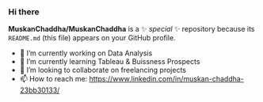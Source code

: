 ### Hi there 


**MuskanChaddha/MuskanChaddha** is a ✨ _special_ ✨ repository because its `README.md` (this file) appears on your GitHub profile.


- 🔭 I’m currently working on Data Analysis
- 🌱 I’m currently learning Tableau & Buissness Prospects
- 👯 I’m looking to collaborate on freelancing projects
- 📫 How to reach me: https://www.linkedin.com/in/muskan-chaddha-23bb30133/


